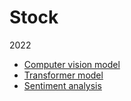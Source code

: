 # Stock
2022
- [Computer vision model](https://github.com/KJJHHH/Stock/tree/main/cv)
- [Transformer model](https://github.com/KJJHHH/Stock/tree/main/transformer)
- [Sentiment analysis](https://github.com/KJJHHH/Stock/tree/main/Sentiment-Analysis-Stocks)